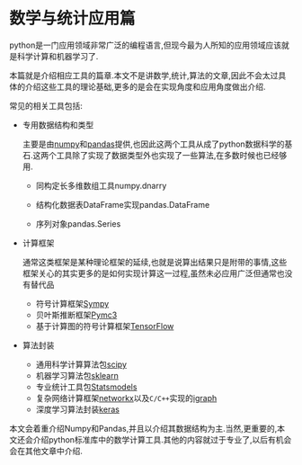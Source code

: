 # 数学与统计应用篇

python是一门应用领域非常广泛的编程语言,但现今最为人所知的应用领域应该就是科学计算和机器学习了.

本篇就是介绍相应工具的篇章.本文不是讲数学,统计,算法的文章,因此不会太过具体的介绍这些工具的理论基础,更多的是会在实现角度和应用角度做出介绍.

常见的相关工具包括:

+ 专用数据结构和类型
    
    主要是由[numpy](http://www.numpy.org/)和[pandas](http://pandas.pydata.org/)提供,也因此这两个工具从成了python数据科学的基石.这两个工具除了实现了数据类型外也实现了一些算法,在多数时候也已经够用.

    + 同构定长多维数组工具numpy.dnarry

    + 结构化数据表DataFrame实现pandas.DataFrame
    
    + 序列对象pandas.Series

+ 计算框架
    
    通常这类框架是某种理论框架的延续,也就是说算出结果只是附带的事情,这些框架关心的其实更多的是如何实现计算这一过程,虽然未必应用广泛但通常也没有替代品
    + 符号计算框架[Sympy](http://www.sympy.org/en/index.html)
    + 贝叶斯推断框架[Pymc3](http://docs.pymc.io/index.html)
    + 基于计算图的符号计算框架[TensorFlow](https://www.tensorflow.org/)

+ 算法封装

    + 通用科学计算算法包[scipy](https://docs.scipy.org/doc/scipy/reference/)
    + 机器学习算法包[sklearn](http://scikit-learn.org/stable/)
    + 专业统计工具包[Statsmodels](http://www.statsmodels.org/stable/index.html)
    + 复杂网络计算框架[networkx](http://networkx.github.io/)以及`C/C++`实现的[igraph](http://igraph.org/)
    + 深度学习算法封装[keras](http://keras-cn.readthedocs.io/en/latest/)
  

本文会着重介绍Numpy和Pandas,并且以介绍其数据结构为主.当然,更重要的,本文还会介绍python标准库中的数学计算工具.其他的内容就过于专业了,以后有机会会在其他文章中介绍.